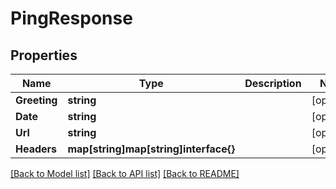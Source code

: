 # PingResponse

## Properties

Name | Type | Description | Notes
------------ | ------------- | ------------- | -------------
**Greeting** | **string** |  | [optional] 
**Date** | **string** |  | [optional] 
**Url** | **string** |  | [optional] 
**Headers** | **map[string]map[string]interface{}** |  | [optional] 

[[Back to Model list]](../README.md#documentation-for-models) [[Back to API list]](../README.md#documentation-for-api-endpoints) [[Back to README]](../README.md)


